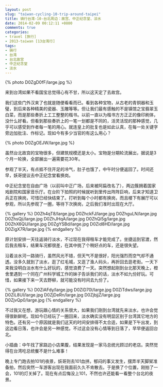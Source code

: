 ```yaml
---
layout: post
slug: "taiwan-cycling-10-trip-around-taipei"
title: 骑行台湾-10-台北周边：故宫、中正纪念堂、淡水
date: 2014-02-09 00:12:11 +0800
comments: true
categories:
- travel [旅行]
- 2013-taiwan [13台湾行]
tags:
- 骑行
- 台湾
- 台北故宫
- 中正纪念堂
- 淡水
---
```


{% photo D0ZgD0fF/large.jpg %}

来到台湾如果不看国宝总觉得心有不甘，所以这天定了去故宫。

我们这些门外汉来了也就是随便看看而已。看到各种宝物，从古老的青铜器和玉璧，到后来各种精美的瓷器、玉雕等等。但让我们最有感触的不是镇馆之宝翡翠玉白菜，而是那些奏折上工工整整的楷书。以前一直以为楷书方方正正的像印刷体，没什么好看。但看到那些奏折上的一笔一划都是不同的，活灵活现的那种感觉，几乎可以感受到作者每一笔的用心。就连皇上的批复也是如此认真，在每一处关键字旁边加批注、作标记。现如今有多少当官的有这么用心？

<!-- more -->

{% photo D0ZgOEJW/large.jpg %}

虽然台北故宫的宝物很多，但建筑规模还是太小。宝物是分期轮流展出，据说是3个月一轮换，全部展出一遍需要花30年。

参观了半天，有点抵不住开足的冷气，肚子也饿了，中午时分便返回了。时间还早，妖哥提议去中正纪念堂看换岗。

中正纪念堂在自由广场（以前叫中正广场，后来被阿扁改名了），两边簇拥着国家戏剧院和国家音乐厅。在台阶下拍照的时候就听到里传出阵阵巨响，后来才知道卫兵正在换岗，可惜已经快结束了。打听到每个小时都有换岗，而且楼下有展厅可以参观，所以先参观了一圈，等待下次换岗，之后我们准时出现在大厅。

{% gallery %}
D0Zh4qT8/large.jpg
D0ZhckFJ/large.jpg
D0ZhguLN/large.jpg
D0ZhsQji/large.jpg
D0ZhJHqA/large.jpg
D0ZhQi5g/large.jpg
D0ZhX6QU/large.jpg
D0ZgYSBd/large.jpg
D0Zid8HD/large.jpg
D0ZigX7R/large.jpg
{% endgallery %}

原计划安排一天往返骑行淡水，不过现在我得租车才能完成了。坐捷运到官渡，然后我去租车，结果车况都很差，在其中挑了个稍好点的车，还是很失望。

沿着淡水河一路骑行，虽然风光不错，但天气不是很好，阳光强烈而空气却不通透。没多久就到了淡水，逛了红毛城，又逛了渔人码头，再折回去逛老街。一天下来我没明白淡水有什么好玩的，感觉浪费了一天。突然想起刚到台北那天晚上，橙舍里遇到一个同在广州科学城工作的妹子告诉我们的话，淡水不如九份好玩。可惜，如果接下来一天去野柳，就可能没有时间去九份了。

{% gallery %}
D0ZiAFdy/large.jpg
D0ZiD70l/large.jpg
D0ZiTdws/large.jpg
D0ZiL8UI/large.jpg
D0ZjDeRn/large.jpg
D0ZjbjjZ/large.jpg
D0ZjvQp0/large.jpg
{% endgallery %}

不过我又在想，游玩跟心情的关系很大，如果我们刚到台湾就先来淡水，也许会觉得很新鲜呢。现如今已经玩了一圈回来，淡水确实没有明显区别于台湾其它地方的特色。还有另一个原因就是我们这天的时间安排得不太合适，如果是下午出发，到这边看日落，也许会是另一种感觉。不过这会没有心情等到日落了，早早便返回台北。

小插曲：中午找了家路边小店果腹，结果发现是一家马总统光顾过的老店。突然觉得在台湾吃总统餐不是什么难事！

晚上专门跑去拍101的夜景，妖哥则去101血拼。郁闷的事又发生，摆弄半天脚架准备拍，然后突然一车游客出现在我面前久久不肯散去。于是换了个位置，刚拍了一会，101的灯关掉了。现在有点后悔没上101，不然也许还能看一看整个台北的夜景。
